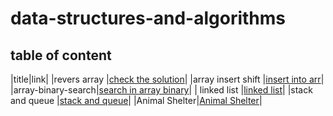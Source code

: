 # data-structures-and-algorithms


## table of content
|title|link|
|revers array |[check the solution](./arr_rev/README.md)|
|array insert shift |[insert into arr](./array-_nsert_shift/README.md)|
|array-binary-search|[search in array binary](./search_in_array_binary/README.md)|
| linked list |[linked list](./linked_list/README.md)|
|stack and queue |[stack and queue](./stack_and_queue/readme.md)|
|Animal Shelter|[Animal Shelter](./stack-queue-animal-shelter/readme.md)|
